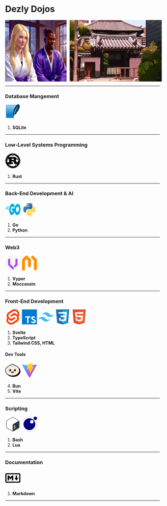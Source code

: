 # Dezly Dojos
<div style="display: flex; align-items: center; justify-content: flex-start; gap: 10px;">
    <img src="./00-images/dojo_couple.jpg" width="200" height="200" alt="Dojo Couple" />
    <img src="./00-images/dojo_breeze.gif" width="300" height="200" alt="Dojo Breeze" />
</div>

_______________________________________________________________________________
### Database Mangement
<img src="./00-images/sqlite.png" width="50" height="50"/>

1. **SQLite**
_______________________________________________________________________________
### Low-Level Systems Programming
<img src="./00-images/rust.png" width="50" height="50"/>

1. **Rust**
_______________________________________________________________________________
### Back-End Development & AI
<img src="./00-images/go.png" width="50" height="50"/>
<img src="./00-images/python.png" width="50" height="50"/>

1. **Go**
2. **Python**
_______________________________________________________________________________
### Web3
<img src="./00-images/vyper.png" width="50" height="50"/>
<img src="./00-images/moccasin.png" width="50" height="50"/>

1. **Vyper**
2. **Moccassin**
_______________________________________________________________________________
### Front-End Development
<img src="./00-images/svelte.png" width="50" height="50"/>
<img src="./00-images/typescript.png" width="50" height="50"/>
<img src="./00-images/tailwindcss.png" width="50" height="50"/>
<img src="./00-images/css.png" width="50" height="50"/>
<img src="./00-images/html.png" width="50" height="50"/>

1. **Svelte**
2. **TypeScript**
3. **Tailwind CSS, HTML**

#### Dev Tools
<img src="./00-images/bun.png" width="50" height="50"/>
<img src="./00-images/vite.png" width="50" height="50"/>

4. **Bun**
5. **Vite**
_______________________________________________________________________________
### Scripting
<img src="./00-images/bash.png" width="50" height="50"/>
<img src="./00-images/lua.png" width="50" height="50"/>

1. **Bash**
2. **Lua**
_______________________________________________________________________________
### Documentation
<img src="./00-images/markdown.png" width="50" height="50"/>

1. **Markdown**
_______________________________________________________________________________
